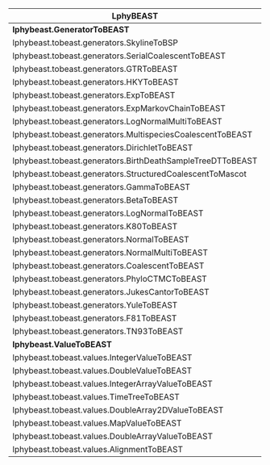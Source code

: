 | LphyBEAST |
| ------- |
| **lphybeast.GeneratorToBEAST** |
| lphybeast.tobeast.generators.SkylineToBSP |
| lphybeast.tobeast.generators.SerialCoalescentToBEAST |
| lphybeast.tobeast.generators.GTRToBEAST |
| lphybeast.tobeast.generators.HKYToBEAST |
| lphybeast.tobeast.generators.ExpToBEAST |
| lphybeast.tobeast.generators.ExpMarkovChainToBEAST |
| lphybeast.tobeast.generators.LogNormalMultiToBEAST |
| lphybeast.tobeast.generators.MultispeciesCoalescentToBEAST |
| lphybeast.tobeast.generators.DirichletToBEAST |
| lphybeast.tobeast.generators.BirthDeathSampleTreeDTToBEAST |
| lphybeast.tobeast.generators.StructuredCoalescentToMascot |
| lphybeast.tobeast.generators.GammaToBEAST |
| lphybeast.tobeast.generators.BetaToBEAST |
| lphybeast.tobeast.generators.LogNormalToBEAST |
| lphybeast.tobeast.generators.K80ToBEAST |
| lphybeast.tobeast.generators.NormalToBEAST |
| lphybeast.tobeast.generators.NormalMultiToBEAST |
| lphybeast.tobeast.generators.CoalescentToBEAST |
| lphybeast.tobeast.generators.PhyloCTMCToBEAST |
| lphybeast.tobeast.generators.JukesCantorToBEAST |
| lphybeast.tobeast.generators.YuleToBEAST |
| lphybeast.tobeast.generators.F81ToBEAST |
| lphybeast.tobeast.generators.TN93ToBEAST |
| **lphybeast.ValueToBEAST** |
| lphybeast.tobeast.values.IntegerValueToBEAST |
| lphybeast.tobeast.values.DoubleValueToBEAST |
| lphybeast.tobeast.values.IntegerArrayValueToBEAST |
| lphybeast.tobeast.values.TimeTreeToBEAST |
| lphybeast.tobeast.values.DoubleArray2DValueToBEAST |
| lphybeast.tobeast.values.MapValueToBEAST |
| lphybeast.tobeast.values.DoubleArrayValueToBEAST |
| lphybeast.tobeast.values.AlignmentToBEAST |
